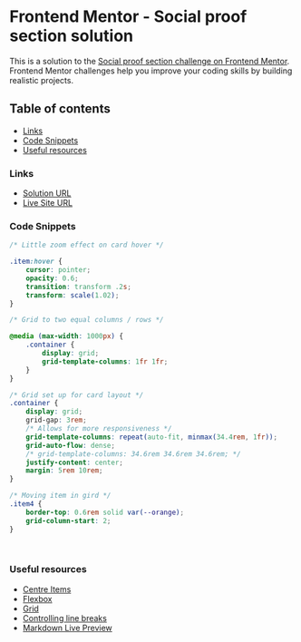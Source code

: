 # Frontend Mentor - Social proof section solution

This is a solution to the [Social proof section challenge on Frontend Mentor](https://www.frontendmentor.io/challenges/social-proof-section-6e0qTv_bA). Frontend Mentor challenges help you improve your coding skills by building realistic projects. 


## Table of contents

- [Links](#links)
- [Code Snippets](#my-process)
- [Useful resources](#useful-resources)

### Links

- [Solution URL](https://www.frontendmentor.io/solutions/four-card-section-grid-flexbox-responsive-3LySr1LRe)
- [Live Site URL](https://hk273.github.io/four-card-section/)


### Code Snippets


```css
/* Little zoom effect on card hover */

.item:hover {
    cursor: pointer;
    opacity: 0.6;
    transition: transform .2s;
    transform: scale(1.02);
}

```
```css
/* Grid to two equal columns / rows */

@media (max-width: 1000px) {
    .container {
        display: grid;
        grid-template-columns: 1fr 1fr;
    }
}

/* Grid set up for card layout */
.container {
    display: grid;
    grid-gap: 3rem;
    /* Allows for more responsiveness */
    grid-template-columns: repeat(auto-fit, minmax(34.4rem, 1fr));
    grid-auto-flow: dense;
    /* grid-template-columns: 34.6rem 34.6rem 34.6rem; */
    justify-content: center;
    margin: 5rem 10rem;
}

/* Moving item in gird */
.item4 {
    border-top: 0.6rem solid var(--orange);
    grid-column-start: 2;
}
  
   
```


### Useful resources

- [Centre Items](https://css-tricks.com/centering-in-css/)
- [Flexbox](https://css-tricks.com/snippets/css/a-guide-to-flexbox/#background)
- [Grid](https://thoughtbot.com/blog/positioning#grid) 
- [Controlling line breaks](https://stackoverflow.com/questions/7596647/ignore-br-with-css) 
- [Markdown Live Preview](https://markdownlivepreview.com) 



